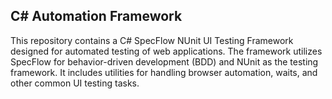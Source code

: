 ## C# Automation Framework
This repository contains a C# SpecFlow NUnit UI Testing Framework designed for automated testing of web applications. The framework utilizes SpecFlow for behavior-driven development (BDD) and NUnit as the testing framework. It includes utilities for handling browser automation, waits, and other common UI testing tasks.
